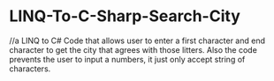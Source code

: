 # LINQ-To-C-Sharp-Search-City
//a LINQ to C# Code that allows user to enter a first character and end character to get the city that agrees with those litters.
Also the code prevents the user to input a numbers, it just only accept string of characters.


